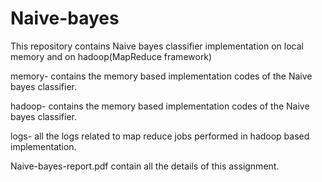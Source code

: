 # Naive-bayes
This repository contains Naive bayes classifier implementation on local memory and on hadoop(MapReduce framework)



memory- contains the memory based implementation codes of the Naive bayes classifier.

hadoop- contains the memory based implementation codes of the Naive bayes classifier.

logs- all the logs related to map reduce jobs performed in hadoop based implementation. 

Naive-bayes-report.pdf contain all the details of this assignment.
